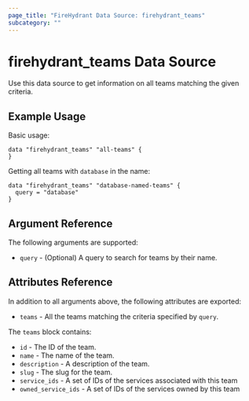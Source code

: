 ```yaml
---
page_title: "FireHydrant Data Source: firehydrant_teams"
subcategory: ""
---
```


# firehydrant_teams Data Source

Use this data source to get information on all teams matching the given criteria.

## Example Usage

Basic usage:
```hcl
data "firehydrant_teams" "all-teams" {
}
```

Getting all teams with `database` in the name:
```hcl
data "firehydrant_teams" "database-named-teams" {
  query = "database"
}
```

## Argument Reference

The following arguments are supported:

* `query` - (Optional) A query to search for teams by their name.

## Attributes Reference

In addition to all arguments above, the following attributes are exported:

* `teams` - All the teams matching the criteria specified by `query`.

The `teams` block contains:

* `id` - The ID of the team.
* `name` - The name of the team.
* `description` - A description of the team.
* `slug` - The slug for the team.
* `service_ids` - A set of IDs of the services associated with this team
* `owned_service_ids` - A set of IDs of the services owned by this team
